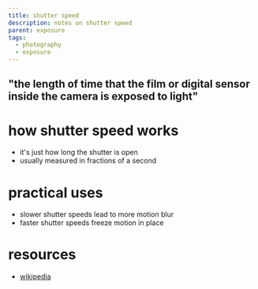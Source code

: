 ```yaml
---
title: shutter speed
description: notes on shutter speed
parent: exposure
tags:
  - photography
  - exposure
---
```

## "the length of time that the film or digital sensor inside the camera is exposed to light"
# how shutter speed works
- it's just how long the shutter is open
- usually measured in fractions of a second
# practical uses
- slower shutter speeds lead to more motion blur
- faster shutter speeds freeze motion in place
# resources
- [wikipedia](https://en.wikipedia.org/wiki/Shutter_speed)